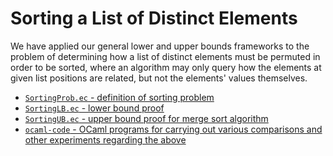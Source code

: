 Sorting a List of Distinct Elements
========================================================

We have applied our general lower and upper bounds frameworks to the
problem of determining how a list of distinct elements must be
permuted in order to be sorted, where an algorithm may only query how
the elements at given list positions are related, but not the elements'
values themselves.

* [`SortingProb.ec` - definition of sorting problem](SortingProb.ec)
* [`SortingLB.ec` - lower bound proof](SortingLB.ec)
* [`SortingUB.ec` - upper bound proof for merge sort algorithm](SortingUB.ec)
* [`ocaml-code` - OCaml programs for carrying out various
   comparisons and other experiments regarding the above](ocaml-code)
